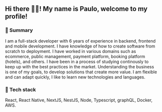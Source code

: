 ## Hi there 👋🏼! My name is Paulo, welcome to my profile!

### 📃 Summary 
I am a full-stack developer with 6 years of experience in backend, frontend and mobile development. I have knowledge of how to create software from scratch to deployment. I have worked in various domains such as ecommerce, public management, payment platform, booking platform (hotels), and others. I have been in a process of studying continously to keep up with the best practices in the market. Understanding the business is one of my goals, to develop solutions that create more value. I am flexible and can adapt quickly, I like to learn new technologies and languages. 

### 📱 Tech stack
React, React Native, NextJS, NestJS, Node, Typescript, graphQL, Docker, AWS.

<!--
**paulodevbr/paulodevbr** is a ✨ _special_ ✨ repository because its `README.md` (this file) appears on your GitHub profile.

Here are some ideas to get you started:

- 🔭 I’m currently working on ...
- 🌱 I’m currently learning ...
- 👯 I’m looking to collaborate on ...
- 🤔 I’m looking for help with ...
- 💬 Ask me about ...
- 📫 How to reach me: ...
- 😄 Pronouns: ...
- ⚡ Fun fact: ...
-->
